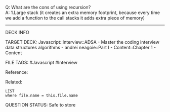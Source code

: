 Q: What are the cons of using recursion?  
A: 1.Large stack (it creates an extra memory footprint, because every time we add a function to the call stacks it adds extra piece of memory)
<!--ID: 1693659891632-->

---

DECK INFO

TARGET DECK: Javascript::Interview::ADSA - Master the coding interview data structures algorithms - andrei neagoie::Part I - Content::Chapter 1 - Content

FILE TAGS: #Javascript #Interview

Reference:

Related:

```dataview
LIST
where file.name = this.file.name
```


QUESTION STATUS: Safe to store